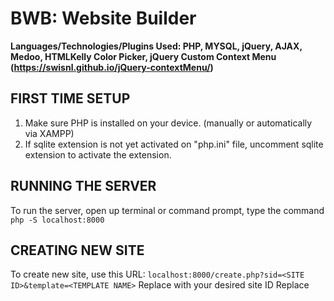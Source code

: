 # BWB: Website Builder
**Languages/Technologies/Plugins Used: PHP, MYSQL, jQuery, AJAX, Medoo, HTMLKelly Color Picker, jQuery Custom Context Menu (https://swisnl.github.io/jQuery-contextMenu/)**

## FIRST TIME SETUP
1. Make sure PHP is installed on your device. (manually or automatically via XAMPP)
2. If sqlite extension is not yet activated on "php.ini" file, uncomment sqlite extension to activate the extension.

## RUNNING THE SERVER
To run the server, open up terminal or command prompt, type the command `php -S localhost:8000`

## CREATING NEW SITE
To create new site, use this URL: `localhost:8000/create.php?sid=<SITE ID>&template=<TEMPLATE NAME>`
Replace <SITE ID> with your desired site ID
Replace <TEMPLATE NAME> with your desired template

### Current Templates Available:
1. blank

## OPENING SITES
To open sites, use this URL: `localhost:8000/?sid=<SITE ID>`
* Replace <SITE ID> with your desired site ID

**Current TODO:**
<ol>
<li>Revise how CSS is injected to the element. Avoid Inline CSS and make all the CSS append to some file that links to the web page (ex. DUDA's Dev Mode)</li>
</ol>

**TODO List:**
<ol>
<li>Fix bug when the selected text becomes 'undefined' after using Add Link Dialog</li>
<li>Add Row and Column Properties Window</li>
<li>Convert all hard-coded input html and let the predefined html (widget-properties/inputs/) generate the html</li>
<li>Add More Buttons in WYSIWYG Text Editor</li>
<li>Bind Link and New Tab option when opening Add Link Dialog</li>
<li>Save Changes upon value change in Widget Properties Window (no Apply Changes button anymore)</li>
<li>[Realtime Saving] Save to webpage file upon value change in Widget Properties Window</li>
<li>[Realtime Saving] Save to webpage file upon dropping new widget to column</li>
<li>[Realtime Saving] Save to webpage file upon deleting widget</li>
<li>Clean [document.getElementById] functions and use jQuery selectors instead for selector consistency</li>
<li>Clean AJAX requests functions and use jQuery ajax instead for cleaner code and consistency</li>
<li>Move content editing outside properties window and allow editing content of widget directly when clicked</li>
<li>Color Pallete</li>
<li>Widget/Row/Column Background Image property</li>
<li>Inner Rows</li>
<li>Site Map</li>
<li>Adding Pages</li>
<li>Sorting Pages</li>
<li>Deleting Pages</li>
<li>Uploading Images</li>
<li>Publishing</li>
<li>Capability of moving the widgets to either top or bottom of selected element, not always inserting at top</li>
<li>Revise attribute [widget-name], remove "widget/" directory to display only the widget actual name in labels</li>
</ol>

**Done TODO**
<ol>
<li>Revise request-current-eid.php, dont rely on one DB to get ID. Give sites their own meta data db to read to support multiple request across sites.</li>
<li>Revise meta value column to hold string data</li>
<li>Add site creator that duplicates selected template and adding engine files</li>
<li>Add Row Move Feature</li>
<li>Copy/Paste Feature for Rows, Columns, and Widgets</li>
<li>Event Inject Only Once</li>
<li>Fix Bug swapping columns (column resizers are also swapping)</li>
<li>Allow dragging to resize columns</li>
<li>Fix bug when breaking lines in text widget, this bug occurs because &lt;p> tag cannot contain &lt;div> tags</li>
<li>Make all context menu options functional (Adding/Deleting Rows, Adding/Deleting Columns, Shift Widgets/Rows, etc.)</li>
<li>Add Access to Columns</li>
<li>Fix selected-element and auto generated context menu at the end of the html file being saved which causes duplicated content</li>
<li>Add Context Menu</li>
<li>Revise/Simplify Primary Properties input requests using predefined html with automatic assigning of its id</li>
<li>Add selected widget/row labels</li>
<li>Make buttons in WYSIWYG Text Editor check first if the selected range is inside its parent editor to continue the operation to prevent editing any element outside its parent editor</li>
<li>Adding WYSIWYG Text Editors</li>
<li>Deleting Widgets</li>
<li>Saving website progress (Hard Save first, not Realtime yet) when clicking either publish or preview</li>
<li>Previewing Site</li>
<li>Site ID GET parameter</li>
<li>Binding of CSS in widget property fields</li>
<li>Load current widget property values on input fields before opening widget properties window</li>
<li>Revise code for applying css and html changes</li>
<li>Applying Widget Property changes</li>
<li>Widget Background Color</li>
</ol>

**Dropped TODO**
<ol>
<li>Create Modules for Widget Properties Window</li>
</ol>
